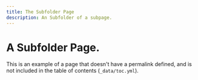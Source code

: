 ```yaml
---
title: The Subfolder Page
description: An Subfolder of a subpage.
---
```


# A Subfolder Page.

This is an example of a page that doesn't have a permalink defined, and
is not included in the table of contents (`_data/toc.yml`).
